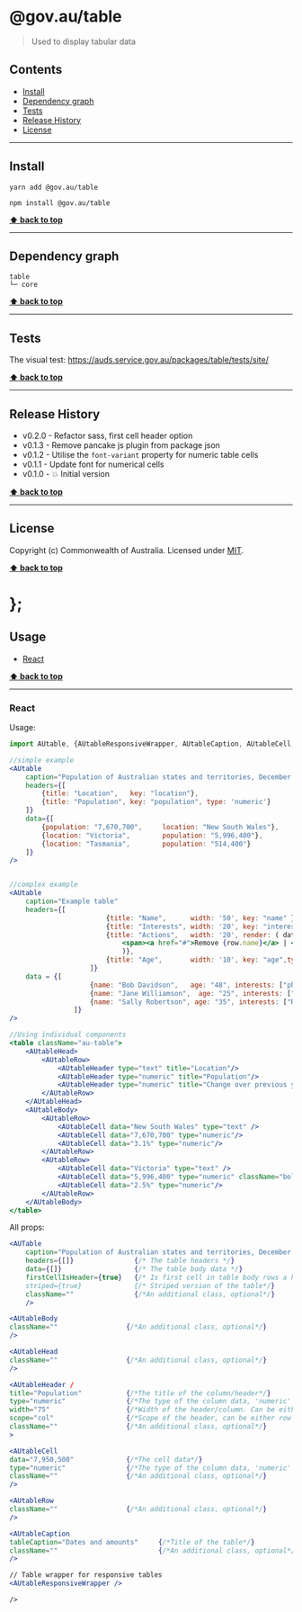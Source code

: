 @gov.au/table
============

> Used to display tabular data


## Contents

* [Install](#install)
* [Dependency graph](#dependency-graph)
* [Tests](#tests)
* [Release History](#release-history)
* [License](#license)


----------------------------------------------------------------------------------------------------------------------------------------------------------------


## Install


```shell
yarn add @gov.au/table
```

```shell
npm install @gov.au/table
```


**[⬆ back to top](#contents)**


----------------------------------------------------------------------------------------------------------------------------------------------------------------


## Dependency graph

```shell
table
└─ core
```


**[⬆ back to top](#contents)**


----------------------------------------------------------------------------------------------------------------------------------------------------------------


## Tests

The visual test: https://auds.service.gov.au/packages/table/tests/site/


**[⬆ back to top](#contents)**


----------------------------------------------------------------------------------------------------------------------------------------------------------------


## Release History

* v0.2.0 - Refactor sass, first cell header option
* v0.1.3 - Remove pancake js plugin from package json
* v0.1.2 - Utilise the `font-variant` property for numeric table cells
* v0.1.1 - Update font for numerical cells
* v0.1.0 - 💥 Initial version


**[⬆ back to top](#contents)**


----------------------------------------------------------------------------------------------------------------------------------------------------------------


## License

Copyright (c) Commonwealth of Australia.
Licensed under [MIT](https://raw.githubusercontent.com/govau/design-system-components/packages/core/master/LICENSE).


**[⬆ back to top](#contents)**

# };

## Usage


* [React](#react)


**[⬆ back to top](#contents)**


----------------------------------------------------------------------------------------------------------------------------------------------------------------

### React

Usage:

```jsx
import AUtable, {AUtableResponsiveWrapper, AUtableCaption, AUtableCell, AUtableHead, AUtableHeader, AUtableBody, AUtableRow} from '@gov.au/table';

//simple example
<AUtable 
	caption="Population of Australian states and territories, December 2015"
	headers={[
		{title: "Location",   key: "location"},
		{title: "Population", key: "population", type: 'numeric'}
	]}
	data={[
		{population: "7,670,700",     location: "New South Wales"},
		{location: "Victoria",        population: "5,996,400"},
		{location: "Tasmania",        population: "514,400"}
	]}
/>


//complex example
<AUtable
	caption="Example table"
	headers={[
						{title: "Name",      width: '50', key: "name" },
						{title: "Interests", width: '20', key: "interests", render: ( data, row ) => (<ul> {data.map(( data ) => (<li key={data}>{ data }</li>))}</ul>)},
						{title: "Actions",   width: '20', render: ( data, row ) => (
							<span><a href="#">Remove {row.name}</a> | <a href="#"> Update {row.name}</a></span>
							)},
						{title: "Age",       width: '10', key: "age",type: "numeric"},
					]}
	data = {[
					{name: "Bob Davidson",   age: "48", interests: ["photography", "reading"]},
					{name: "Jane Williamson",  age: "25", interests: ["basketball", "exercise", "hockey"]},
					{name: "Sally Robertson", age: "35", interests: ["Road trips", "Painting"]}
				]}
/>

//Using individual components
<table className="au-table">
	<AUtableHead>
		<AUtableRow>
			<AUtableHeader type="text" title="Location"/>
			<AUtableHeader type="numeric" title="Population"/>
			<AUtableHeader type="numeric" title="Change over previous year %"/>
		</AUtableRow>
	</AUtableHead>
	<AUtableBody>
		<AUtableRow>
			<AUtableCell data="New South Wales" type="text" />
			<AUtableCell data="7,670,700" type="numeric"/>
			<AUtableCell data="3.1%" type="numeric"/>
		</AUtableRow>
		<AUtableRow>
			<AUtableCell data="Victoria" type="text" />
			<AUtableCell data="5,996,400" type="numeric" className="bold-cell" />
			<AUtableCell data="2.5%" type="numeric"/>
		</AUtableRow>
	</AUtableBody>
</table>

```

All props:

```jsx
<AUTable
	caption="Population of Australian states and territories, December 2015"
	headers={[]}               {/* The table headers */}
	data={[]}                  {/* The table body data */}
	firstCellIsHeader={true}   {/* Is first cell in table body rows a header*}
	striped={true}             {/* Striped version of the table*/}
	className=""               {/*An additional class, optional*/}
	/>

<AUtableBody 
className=""                 {/*An additional class, optional*/}
/>

<AUtableHead 
className=""                 {/*An additional class, optional*/}
/>

<AUtableHeader /
title="Population"           {/*The title of the column/header*/}
type="numeric"               {/*The type of the column data, 'numeric' for right align, 'text' for left aligned*/}
width="75"                   {/*Width of the header/column. Can be either 25, 33, 50 or 75*/}
scope="col"                  {/*Scope of the header, can be either row or column*/}
className=""                 {/*An additional class, optional*/}
>

<AUtableCell 
data="7,950,500"             {/*The cell data*/}
type="numeric"               {/*The type of the column data, 'numeric' for right align, 'text' for left aligned*/}
className=""                 {/*An additional class, optional*/}
/>

<AUtableRow 
className=""                 {/*An additional class, optional*/}
/>

<AUtableCaption 
tableCaption="Dates and amounts"     {/*Title of the table*/}
className=""                         {/*An additional class, optional*/}
/>

// Table wrapper for responsive tables
<AUtableResponsiveWrapper /> 

/>
```

